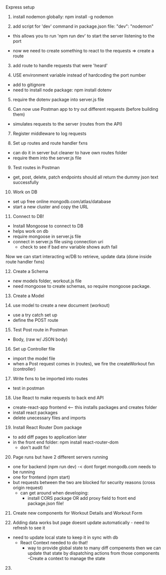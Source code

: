 Express setup
1) install nodemon globally: npm install -g nodemon

2) add script for 'dev' command in package.json file: "dev": "nodemon" 
  - this allows you to run 'npm run dev' to start the server listening to the port

  - now we need to create something to react to the requests => create a route

3) add route to handle requests that were 'heard'

4) USE environment variable instead of hardcoding the port number
  - add to gitignore
  - need to install node package: npm install dotenv

5) require the dotenv package into server.js file

6) Can now use Postman app to try out different requests (before building them)
  - simulates requests to the server (routes from the API)  

7) Register middleware to log requests


8) Set up routes and route handler fxns
  - can do it in server but cleaner to have own routes folder
  - require them into the server.js file

9) Test routes in Postman
  - get, post, delete, patch endpoints should all return the dummy json text successfully

10) Work on DB
  - set up free online mongodb.com/atlas/database
  - start a new cluster and copy the URL

11) Connect to DB!
  - Install Mongoose to connect to DB
  - helps work on db
  - require mongoose in server.js file
  - connect in server.js file using connection uri
    - check to see if bad env variable shows auth fail

Now we can start interacting w/DB to retrieve, update data (done inside route handler fxns)

12) Create a Schema
  - new models folder, workout.js file
  - need mongoose to create schemas, so require mongoose package.

13) Create a Model

14) use model to create a new document (workout)
  - use a try catch set up
  - define the POST route

15) Test Post route in Postman
  - Body, (raw w/ JSON body)

16) Set up Controller file
  - import the model file
  - when a Post request comes in (routes), we fire the createWorkout fxn (controller)

17) Write fxns to be imported into routes
  - test in postman

18) Use React to make requests to back end API
  - create-react-app frontend  <-- this installs packages and creates folder
  - install react packages 
  - delete unecessary files and imports

19) Install React Router Dom package
  - to add diff pages to application later 
  - in the front end folder: npm install react-router-dom 
    - don't audit fix!

20) Page runs but have 2 different servers running 
  - one for backend (npm run dev) -< dont forget mongodb.com needs to be running
  - one for frontend (npm start)
  - but requests between the two are blocked for security reasons (cross origin request)
    - can get around when developing:
      - install CORS package OR add proxy field to front end package.json file!

21) Create  new components for Workout Details and Workout Form

22) Adding data works but page doesnt update automatically - need to refresh to see it
  - need to update local state to keep it in sync with db
    - React Context needed to do that!
      - way to provide global state to many diff compenents then we can update that state by dispatching actions from those components
      -Create a context to manage the state

23) 
